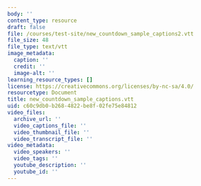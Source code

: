 ```yaml
---
body: ''
content_type: resource
draft: false
file: /courses/test-site/new_countdown_sample_captions2.vtt
file_size: 48
file_type: text/vtt
image_metadata:
  caption: ''
  credit: ''
  image-alt: ''
learning_resource_types: []
license: https://creativecommons.org/licenses/by-nc-sa/4.0/
resourcetype: Document
title: new_countdown_sample_captions.vtt
uid: c60c9db0-b268-4822-be8f-02fe75e84812
video_files:
  archive_url: ''
  video_captions_file: ''
  video_thumbnail_file: ''
  video_transcript_file: ''
video_metadata:
  video_speakers: ''
  video_tags: ''
  youtube_description: ''
  youtube_id: ''
---
```


